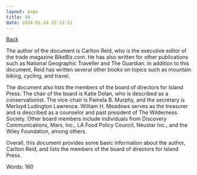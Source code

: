 ```yaml
---
layout: page
title: 34
date: 2024-01-24 22:12:21
---
```


[Back](./)


The author of the document is Carlton Reid, who is the executive editor of the trade magazine BikeBiz.com. He has also written for other publications such as National Geographic Traveller and The Guardian. In addition to this document, Reid has written several other books on topics such as mountain biking, cycling, and travel.

The document also lists the members of the board of directors for Island Press. The chair of the board is Katie Dolan, who is described as a conservationist. The vice-chair is Pamela B. Murphy, and the secretary is Merloyd Ludington Lawrence. William H. Meadows serves as the treasurer and is described as a counselor and past president of The Wilderness Society. Other board members include individuals from Discovery Communications, Mars, Inc., LA Food Policy Council, Neustar Inc., and the Wiley Foundation, among others.

Overall, this document provides some basic information about the author, Carlton Reid, and lists the members of the board of directors for Island Press.

Words: 160